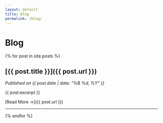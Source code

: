 ```yaml
---
layout: default
title: Blog
permalink: /blog/
---
```


# Blog

{% for post in site.posts %}
## [{{ post.title }}]({{ post.url }})
*Published on {{ post.date | date: "%B %d, %Y" }}*

{{ post.excerpt }}

[Read More →]({{ post.url }})
<hr>
{% endfor %}
